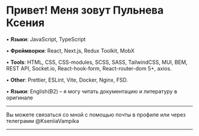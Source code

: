 # Привет! Меня зовут Пульнева Ксения

•	**Языки**: JavaScript, TypeScript

•	**Фреймворки**: React, Next.js, Redux Toolkit, MobX

•	**Tools**: HTML, CSS, CSS-modules, SCSS, SASS, TailwindCSS, MUI, BEM, REST API, Socket.io, React-hook-form, React-router-dom 5+, axios.

•	**Other**: Prettier, ESLint, Vite, Docker, Nginx, FSD.

•	**Языки**: English(B2) – я могу читать документацию и литературу в оригинале

 
***

Вы можете связаться со мной с помощью почты в профиле или через телеграмм @KseniiaVampika

***

